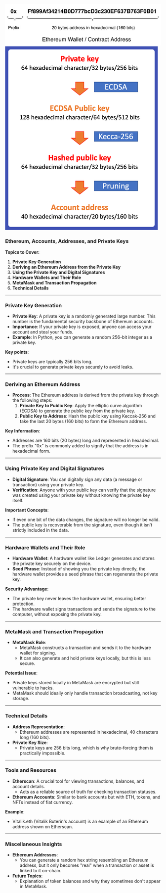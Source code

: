 ![alt text](image.png)
![alt text](image-1.png)
### Ethereum, Accounts, Addresses, and Private Keys

**Topics to Cover:**
1. **Private Key Generation**
2. **Deriving an Ethereum Address from the Private Key**
3. **Using the Private Key and Digital Signatures**
4. **Hardware Wallets and Their Role**
5. **MetaMask and Transaction Propagation**
6. **Technical Details**

---

### **Private Key Generation**
- **Private Key**: A private key is a randomly generated large number. This number is the fundamental security backbone of Ethereum accounts.
- **Importance**: If your private key is exposed, anyone can access your account and steal your funds.
- **Example**: In Python, you can generate a random 256-bit integer as a private key.
  
**Key points**:
- Private keys are typically 256 bits long.
- It's crucial to generate private keys securely to avoid leaks.

---

### **Deriving an Ethereum Address**
- **Process**: The Ethereum address is derived from the private key through the following steps:
    1. **Private Key to Public Key**: Apply the elliptic curve algorithm (ECDSA) to generate the public key from the private key.
    2. **Public Key to Address**: Hash the public key using Keccak-256 and take the last 20 bytes (160 bits) to form the Ethereum address.
  
**Key Information**:
- Addresses are 160 bits (20 bytes) long and represented in hexadecimal.
- The prefix "0x" is commonly added to signify that the address is in hexadecimal form.

---

### **Using Private Key and Digital Signatures**
- **Digital Signature**: You can digitally sign any data (a message or transaction) using your private key.
- **Verification**: Anyone with your public key can verify that the signature was created using your private key without knowing the private key itself.

**Important Concepts**:
- If even one bit of the data changes, the signature will no longer be valid.
- The public key is recoverable from the signature, even though it isn’t strictly included in the data.

---

### **Hardware Wallets and Their Role**
- **Hardware Wallet**: A hardware wallet like Ledger generates and stores the private key securely on the device.
- **Seed Phrase**: Instead of showing you the private key directly, the hardware wallet provides a seed phrase that can regenerate the private key.
  
**Security Advantage**:
- The private key never leaves the hardware wallet, ensuring better protection.
- The hardware wallet signs transactions and sends the signature to the computer, without exposing the private key.

---

### **MetaMask and Transaction Propagation**
- **MetaMask Role**:
    - MetaMask constructs a transaction and sends it to the hardware wallet for signing.
    - It can also generate and hold private keys locally, but this is less secure.

**Potential Issue**:
- Private keys stored locally in MetaMask are encrypted but still vulnerable to hacks.
- MetaMask should ideally only handle transaction broadcasting, not key storage.

---

### **Technical Details**
- **Address Representation**:
    - Ethereum addresses are represented in hexadecimal, 40 characters long (160 bits).
- **Private Key Size**:
    - Private keys are 256 bits long, which is why brute-forcing them is practically impossible.

---

### **Tools and Resources**
- **Etherscan**: A crucial tool for viewing transactions, balances, and account details.
    - Acts as a reliable source of truth for checking transaction statuses.
- **Ethereum Accounts**: Similar to bank accounts but with ETH, tokens, and NFTs instead of fiat currency.

**Example**:
- Vitalik.eth (Vitalik Buterin's account) is an example of an Ethereum address shown on Etherscan.

---

### **Miscellaneous Insights**
- **Ethereum Addresses**: 
    - You can generate a random hex string resembling an Ethereum address, but it only becomes "real" when a transaction or asset is linked to it on-chain.
- **Future Topics**:
    - Explanation of token balances and why they sometimes don't appear in MetaMask.

